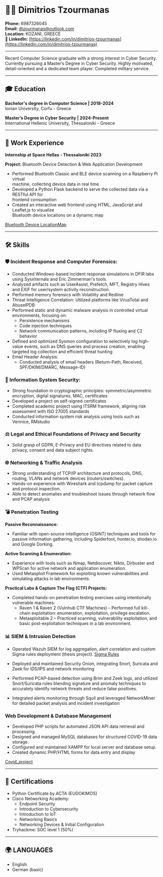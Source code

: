 # 👨‍💻 Dimitrios Tzourmanas

**Phone:** 6987326045  
**Email:** dtzourmanas@outlook.com  
**Location:** KOZANI, GREECE  
**📎 LinkedIn:** [https://linkedin.com/in/dimitrios-tzourmanas](https://linkedin.com/in/dimitrios-tzourmanas)

---


Recent Computer Science graduate with a strong interest in Cyber Security. Currently pursuing a Master’s Degree in Cyber Security. Highly motivated, detail-oriented and a dedicated team player. Completed military service.

---

## 🎓 Education

**Bachelor's degree in Computer Science | 2018-2024**  
Ionian University, Corfu - Greece

**Master’s Degree in Cyber Security | 2024-Present**  
International Hellenic University, Thessaloniki - Greece

---

## 💼 Work Experience

**Internship at Space Hellas - Thessaloniki 2023**  

**Project:** Bluetooth Device Detection & Web Application Development
  
- Performed Bluetooth Classic and BLE device scanning on a Raspberry Pi virtual  
machine, collecting device data in real time
- Developed a Python Flask backend to serve the collected data via a RESTful API for  
frontend consumption
- Created an interactive web frontend using HTML, JavaScript and Leaflet.js to visualize  
Bluetooth device locations on a dynamic map

[Bluetooth Device LocationMap](https://github.com/TZOYRMANAS/Bluetooth_Device_LocationMap--)


---

## 🛠 Skills

### 🛡 Incident Response and Computer Forensics:
- Conducted Windows-based incident response simulations in DFIR labs using Sysinternals and Eric Zimmerman's tools.  
- Analyzed artifacts such as UserAssist, Prefetch, MFT, Registry Hives and EXIF for user/system activity reconstruction.  
- Performed memory forensics with Volatility and Redline  
- Threat Intelligence Correlation: Utilized platforms like VirusTotal and AbuseIPDB  
- Performed static and dynamic malware analysis in controlled virtual environments, focusing on:  
  - Persistence mechanisms  
  - Code injection techniques  
  - Network communication patterns, including IP fluxing and C2 behavior  
- Defined and optimized Sysmon configuration to selectively log high-value events, such as DNS queries and process creation, enabling targeted log collection and efficient threat hunting  
- Email Header Analysis:  
  - Conducted analysis of email headers (Return-Path, Received, SPF/DKIM/DMARC, Message-ID)

### 🔐 Information System Security:
- Strong foundation in cryptographic principles: symmetric/asymmetric encryption, digital signatures, MAC, certificates  
- Developed a project on self-signed certificates  
- Completed academic project using ITSRM framework, aligning risk assessment with ISO 27005 standards  
- Conducted information system risk analysis using tools such as Verinice, RMstudio

### ⚖️ Legal and Ethical Foundations of Privacy and Security
- Solid grasp of GDPR, E-Privacy and EU directives related to data privacy, consent and data subject rights.

### 🌐 Networking & Traffic Analysis
- Strong understanding of TCP/IP architecture and protocols, DNS, routing, VLANs and network devices (routers/switches).  
- Hands-on experience with Wireshark and tcpdump for packet capture and protocol inspection.  
- Able to detect anomalies and troubleshoot issues through network flow and PCAP analysis

### 💣 Penetration Testing

**Passive Reconnaissance:**  
- Familiar with open-source intelligence (OSINT) techniques and tools for passive information gathering, including Spiderfoot, hunter.io, shodan.io and Google Dorking.

**Active Scanning & Enumeration:**  
- Experience with tools such as Nmap, Netdiscover, Nikto, Dirbuster and WPScan for active network and application enumeration.  
- Used Metasploit Framework for exploiting known vulnerabilities and simulating attacks in lab environments.

**Practical Labs & Capture The Flag (CTF) Projects:**  
- Completed hands-on penetration testing exercises using intentionally vulnerable machines:  
  - Raven 1 & Raven 2 (Vulnhub CTF Machines) – Performed full kill-chain exploitation: enumeration, exploitation, privilege escalation.  
  - Metasploitable 2 – Practiced scanning, vulnerability exploitation, and basic post-exploitation techniques in a lab environment.

### 📊 SIEM & Intrusion Detection
- Operated Wazuh SIEM for log aggregation, alert correlation and custom Sigma rules deployment (thesis project). [Sigma Rules](https://github.com/TZOYRMANAS/Sigma_rules)
 
- Deployed and maintained Security Onion, integrating Snort, Suricata and Zeek for IDS/IPS and network monitoring  
- Performed PCAP-based detection using Brim and Zeek logs, and utilized Snort/Suricata rules blending signature and anomaly techniques to accurately identify network threats and reduce false positives.
- Integrated alerts monitoring through Squil and leveraged NetworkMiner for detailed packet analysis and incident investigation


### Web Development & Database Management
- Developed PHP scripts for automated JSON API data retrieval and processing.
- Designed and managed MySQL databases for structured COVID-19 data storage.
- Configured and maintained XAMPP for local server and database setup.
- Created dynamic PHP/HTML forms for data entry and display
  
[Covid_project](https://github.com/TZOYRMANAS/Covid_project)

---

## 📄 Certifications

- Python Certificate by ACTA (EUDOKIMOS)  
- Cisco Networking Academy:  
  - Endpoint Security  
  - Introduction to Cybersecurity  
  - Introduction to IoT  
  - Networking Basics  
  - Networking Devices & Initial Configuration  
- Tryhackme: SOC level 1 (50%)

---

## 🌍 LANGUAGES

- English  
- German (basic)

